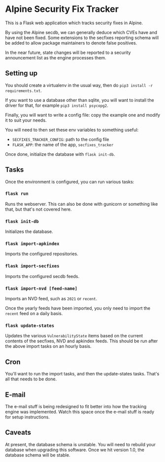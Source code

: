 # Alpine Security Fix Tracker

This is a Flask web application which tracks security fixes in Alpine.

By using the Alpine secdb, we can generally deduce which CVEs have and have
not been fixed.  Some extensions to the secfixes reporting schema will be added
to allow package maintainers to denote false positives.

In the near future, state changes will be reported to a security announcement
list as the engine processes them.

## Setting up

You should create a virtualenv in the usual way, then do `pip3 install -r requirements.txt`.

If you want to use a database other than sqlite, you will want to install the driver for that,
for example `pip3 install psycopg2`.

Finally, you will want to write a config file: copy the example one and modify it to suit
your needs.

You will need to then set these env variables to something useful:

* `SECFIXES_TRACKER_CONFIG`: path to the config file
* `FLASK_APP`: the name of the app, `secfixes_tracker`

Once done, initialize the database with `flask init-db`.

## Tasks

Once the environment is configured, you can run various tasks:

### `flask run`

Runs the webserver.  This can also be done with gunicorn or something like that,
but that's not covered here.

### `flask init-db`

Initializes the database.

### `flask import-apkindex`

Imports the configured repositories.

### `flask import-secfixes`

Imports the configured secdb feeds.

### `flask import-nvd [feed-name]`

Imports an NVD feed, such as `2021` or `recent`.

Once the yearly feeds have been imported, you only need to import the `recent` feed
on a daily basis.

### `flask update-states`

Updates the various `VulnerabilityState` items based on the current contents of
the secfixes, NVD and apkindex feeds.  This should be run after the above import
tasks on an hourly basis.

## Cron

You'll want to run the import tasks, and then the update-states tasks.  That's all
that needs to be done.

## E-mail

The e-mail stuff is being redesigned to fit better into how the tracking engine was
implemented.  Watch this space once the e-mail stuff is ready for setup instructions.

## Caveats

At present, the database schema is unstable.  You will need to rebuild your database
when upgrading this software.  Once we hit version 1.0, the database schema will
be stable.